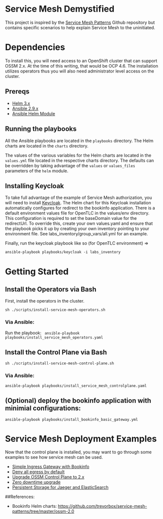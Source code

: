 # Service Mesh Demystified

This project is inspired by the [Service Mesh Patterns](https://github.com/trevorbox/service-mesh-patterns) Github repository but contains specific scenarios to help explain Service Mesh to the uninitiated.

# Dependencies

To install this, you will need access to an OpenShift cluster that can support OSSM 2.x.  At the time of this writing, that would be OCP 4.6.  The installation utilizes operators thus you will also need administrator level access on the cluster.

## Prereqs
- [Helm 3.x](https://helm.sh/docs/intro/install/)
- [Ansible 2.9.x](https://docs.ansible.com/ansible/latest/installation_guide/intro_installation.html)
- [Ansible Helm Module](https://docs.ansible.com/ansible/latest/collections/community/kubernetes/helm_module.html)

## Running the playbooks
All the Ansible playbooks are located in the `playbooks` directory. The Helm charts are located in the `charts` directory. 

The values of the various variables for the Helm charts are located in the `values.yml` file located in the respective charts directory. The defaults can be overridden by taking advantage of the `values` or `values_files` parameters of the `helm` module. 


## Installing Keycloak

To take full advantage of the example of Service Mesh authorization, you will need to install [Keycloak](https://www.keycloak.org/).  The Helm chart for this Keycloak installation automatically configures for redirect to the bookinfo application.  There is a default environment values file for OpenTLC in the values/env directory.  This configuration is required to set the baseDomain value for the redirectUrl.  To override this, create your own values.yaml and ensure that the playbook picks it up by creating your own inventory pointing to your environment file.  See labs_inventory/group_vars/all.yml for an example.

Finally, run the keycloak playbook like so (for OpenTLC environment) =>

`ansible-playbook playbooks/keycloak -i labs_inventory`

# Getting Started

## Install the Operators via Bash

First, install the operators in the cluster.

```sh ./scripts/install-service-mesh-operators.sh```

### Via Ansible: 

Run the playbook: 
``` ansible-playbook playbooks/install_service_mesh_operators.yaml```

## Install the Control Plane via Bash

```sh ./scripts/install-service-mesh-control-plane.sh```

### Via Ansible:

```ansible-playbook playbooks/install_service_mesh_controlplane.yaml```

## (Optional) deploy the bookinfo application with minimial configurations:

```ansible-playbook playbooks/install_bookinfo_basic_gateway.yml```

# Service Mesh Deployment Examples

Now that the control plane is installed, you may want to go through some examples
to see how service mesh can be used.

 - [Simple Ingress Gateway with Bookinfo](docs/simple-ingress-gateway-with-bookinfo.md)
 - [Deny all egress by default](docs/deny-all-egress-by-default.md)
 - [Upgrade OSSM Control Plane to 2.x](docs/upgrade-control-plane.md)
 - [Zero downtime upgrade](docs/zero-downtime-upgrade.md)
 - [Persistent Storage for Jaeger and ElasticSearch](docs/persistent-storage-jaeger-elasticsearch.md)

##References: 
- Bookinfo Helm charts: https://github.com/trevorbox/service-mesh-patterns/tree/master/ossm-2.0